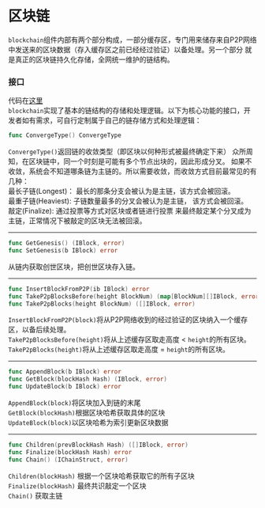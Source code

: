 # 区块链  
`blockchain`组件内部有两个部分构成，一部分缓存区，专门用来储存来自P2P网络中发送来的区块数据（存入缓存区之前已经经过验证）以备处理。另一个部分
就是真正的区块链持久化存储，全网统一维护的链结构。  





### 接口  
代码在[这里](https://github.com/Lawliet-Chan/yu/blob/master/blockchain/interfaces.go#L51)  
`blockchain`实现了基本的链结构的存储和处理逻辑。以下为核心功能的接口，开发者如有需求，可自行定制属于自己的链存储方式和处理逻辑： 

```go
func ConvergeType() ConvergeType
```
`ConvergeType()`返回链的收敛类型（即区块以何种形式被最终确定下来） 
众所周知，在区块链中，同一个时刻是可能有多个节点出块的，因此形成分叉。 如果不收敛，系统会不知道哪条链为主链的。所以需要收敛，而收敛方式目前最常见的有几种：  
最长子链(Longest)： 最长的那条分支会被认为是主链，该方式会被回滚。    
最重子链(Heaviest): 子链数量最多的分叉会被认为是主链， 该方式会被回滚。    
敲定(Finalize): 通过投票等方式对区块或者链进行投票 来最终敲定某个分叉成为主链，正常情况下被敲定的区块无法被回滚。   

---
```go
func GetGenesis() (IBlock, error)
func SetGenesis(b IBlock) error
```
从链内获取创世区块，把创世区块存入链。


---
```go
func InsertBlockFromP2P(ib IBlock) error
func TakeP2pBlocksBefore(height BlockNum) (map[BlockNum][]IBlock, error)
func TakeP2pBlocks(height BlockNum) ([]IBlock, error)
```  
`InsertBlockFromP2P(block)`将从P2P网络收到的经过验证的区块纳入一个缓存区，以备后续处理。  
`TakeP2pBlocksBefore(height)`将从上述缓存区取走高度 < `height`的所有区块。  
`TakeP2pBlocks(height)`将从上述缓存区取走高度 = `height`的所有区块。

---

```go
func AppendBlock(b IBlock) error
func GetBlock(blockHash Hash) (IBlock, error)
func UpdateBlock(b IBlock) error
``` 

`AppendBlock(block)`将区块加入到链的末尾  
`GetBlock(blockHash)`根据区块哈希获取具体的区块  
`UpdateBlock(block)`以区块哈希为索引更新区块数据


---

```go
func Children(prevBlockHash Hash) ([]IBlock, error)  
func Finalize(blockHash Hash) error  
func Chain() (IChainStruct, error)
```  

`Children(blockHash)` 根据一个区块哈希获取它的所有子区块  
`Finalize(blockHash)` 最终共识敲定一个区块  
`Chain()` 获取主链